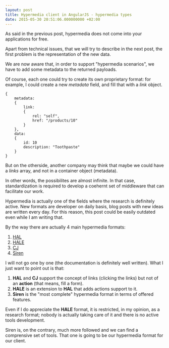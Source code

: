 ```yaml
---
layout: post
title: Hypermedia client in AngularJS - hypermedia types
date: 2015-05-30 20:51:06.000000000 +02:00
---
```

As said in the previous post, hypermedia does not come into your applications for free.

Apart from technical issues, that we will try to describe in the next post, the first problem is the representation of the new data.

We are now aware that, in order to support "hypermedia scenarios", we have to add some metadata to the returned payloads.

Of course, each one could try to create its own proprietary format: for example, I could create a new _metadata_ field, and fill that with a _link_ object.


    {
        metadata:
        {
            link: 
            {
                rel: "self",
                href: "/products/10"
            }
        },
        data:
        {
            id: 10
            description: "Toothpaste"
        }
    }


But on the otherside, another company may think that maybe we could have a _links_ array, and not in a container object (metadata).

In other words, the possibilites are almost infinite. In that case, standardization is required to develop a coehernt set of middleware that can facilitate our work.

Hypermedia is actually one of the fields where the research is definitely active. New formats are developer on daily basis, blog posts with new ideas are written every day. For this reason, this post could be easily outdated even while I am writing that.

By the way there are actually 4 main hypermedia formats:

1. [HAL](http://stateless.co/hal_specification.html)
2. [HALE](https://github.com/mdsol/hale)
3. [CJ](http://amundsen.com/media-types/collection/)
4. [Siren](https://github.com/kevinswiber/siren)

I will not go one by one (the documentation is definitely well written). What I just want to point out is that:

1. **HAL** and **CJ** support the concept of links (clicking the links) but not of an **action** (that means, fill a form).
2. **HALE** is an extension to **HAL** that adds actions support to it.
3. **Siren** is the "most complete" hypermedia format in terms of offered features.

Even if I do appreciate the **HALE** format, it is restricted, in my opinion, as a research format; nobody is actually taking care of it and there is no active tools development.

Siren is, on the contrary, much more followed and we can find a comprensive set of tools. That one is going to be our hypermedia format for our client.

